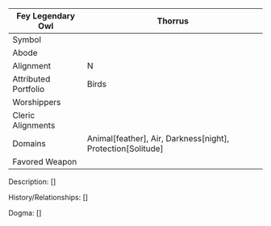 | Fey Legendary Owl | Thorrus |
| --- | --- |
| Symbol |
| Abode |
| Alignment | N | 
| Attributed Portfolio | Birds |
| Worshippers | 
| Cleric Alignments |
| Domains | Animal[feather], Air, Darkness[night], Protection[Solitude]  
| Favored Weapon |

Description: 
    []

History/Relationships:
    []
    
Dogma: 
    []